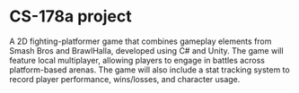 # CS-178a project
A 2D fighting-platformer game that combines gameplay elements from Smash Bros and BrawlHalla, developed using C# and Unity.
The game will feature local multiplayer, allowing players to engage in battles across platform-based arenas.
The game will also include a stat tracking system to record player performance, wins/losses, and character usage.

